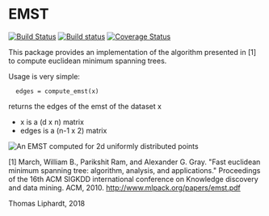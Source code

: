 # EMST
[![Build Status](https://travis-ci.org/lithom/EMST.jl.svg?branch=master)](https://travis-ci.org/lithom/EMST.jl) [![Build status](https://ci.appveyor.com/api/projects/status/rutjqeq6bbl7271c?svg=true)](https://ci.appveyor.com/project/lithom/emst-jl)   [![Coverage Status](https://coveralls.io/repos/github/lithom/EMST.jl/badge.svg?branch=master)](https://coveralls.io/github/lithom/EMST.jl?branch=master)


This package provides an implementation of the algorithm presented in [1] to compute euclidean minimum spanning trees.

Usage is very simple:
```
  edges = compute_emst(x)
```

returns the edges of the emst of the dataset x
- x is a (d x n) matrix
- edges is a (n-1 x 2) matrix

![An EMST computed for 2d uniformly distributed points](https://github.com/lithom/EMST.jl/blob/master/resources/emst_2d.png
)



[1] March, William B., Parikshit Ram, and Alexander G. Gray. "Fast euclidean minimum spanning tree: algorithm, analysis, and applications." Proceedings of the 16th ACM SIGKDD international conference on Knowledge discovery and data mining. ACM, 2010.
http://www.mlpack.org/papers/emst.pdf


Thomas Liphardt, 2018
